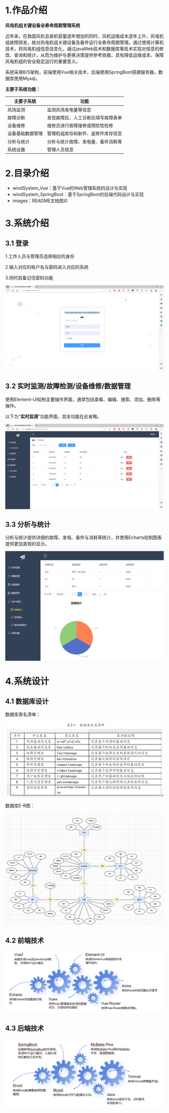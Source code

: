 # 1.作品介绍

**风电机组关键设备全寿命周期管理系统**

近年来，在我国风机总装机容量逐年增加的同时，风机运维成本逐年上升，风电机组故障频发，故对风电机组关键设备及备件运行全寿命周期管理。通过使用计算机技术，将风电机组信息信息化，通过javaWeb技术和数据库等技术实现对信息的修改、查询和统计，从而为维护与更换决策提供参考依据，具有降低运维成本、保障风电机组的安全稳定运行的重要意义。

系统采用B/S架构，前端使用Vue相关技术，后端使用SpringBoot搭建服务器，数据库使用Mysql。

**主要子系统功能：**

| 主要子系统       | 功能                               |
| ---------------- | ---------------------------------- |
| 风场监测         | 监测风场发电量等信息               |
| 故障诊断         | 发现故障后，人工诊断后填写故障表单 |
| 设备维修         | 维修员进行故障维修或预防性检修     |
| 设备基础数据管理 | 管理机组库存和新件、返修件库存信息 |
| 分析与统计       | 分析与统计故障、发电量、备件消耗等 |
| 系统设置         | 管理人员信息                       |



# 2.目录介绍

* windSystem_Vue：基于Vue的Web管理系统的设计与实现
* windSystem_SpringBoot：基于SpringBoot的后端代码设计与实现
* images：README文档图片



# 3.系统介绍

## 3.1 登录

1.工作人员与管理员选择相应的身份

2.输入对应的账户名与密码进入对应的系统

3.同时具备记住密码功能

![image-20240401161627262](https://github.com/LiangZii/windSystem/blob/master/images/image-20240401161627262.png)



## 3.2 实时监测/故障检测/设备维修/数据管理

使用Element-UI绘制主要操作界面，通常包括查看、编辑、搜索、添加、删除等操作。

以下为“**实时监测**”功能界面，其余功能在此省略。

![image-20240401161830575](https://github.com/LiangZii/windSystem/blob/master/images/image-20240401161830575.png)



## 3.3 分析与统计

分析与统计提供详细的故障、发电、备件与消耗等统计，并使用Echarts绘制图表提供更加直观的显示。

![image-20240401162131518](https://github.com/LiangZii/windSystem/blob/master/images/image-20240401162131518.png)



# 4.系统设计

## 4.1 数据库设计

数据库表名清单：

![image-20240401162420384](https://github.com/LiangZii/windSystem/blob/master/images/image-20240401162420384.png)



数据库E-R图：

![image-20240401162438076](https://github.com/LiangZii/windSystem/blob/master/images/image-20240401162438076.png)

## 4.2 前端技术

![image-20240401162646283](https://github.com/LiangZii/windSystem/blob/master/images/image-20240401162646283.png)



## 4.3 后端技术

![image-20240401162701002](https://github.com/LiangZii/windSystem/blob/master/images/image-20240401162701002.png)
